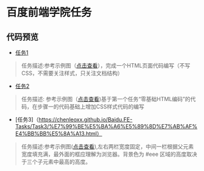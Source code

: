 # 百度前端学院任务
## 代码预览
- [任务1](https://chenleoxx.github.io/Baidu.FE-Tasks/Task1/%E7%99%BE%E5%BA%A6%E5%89%8D%E7%AB%AF%E4%BB%BB%E5%8A%A11.html)
> 任务描述:参考示例图（[点击查看](http://7xrp04.com1.z0.glb.clouddn.com/task_1_1_1.jpg)），完成一个HTML页面代码编写（不写CSS，不需要关注样式，只关注文档结构）
- [任务2](https://chenleoxx.github.io/Baidu.FE-Tasks/Task2/%E7%99%BE%E5%BA%A6%E5%89%8D%E7%AB%AF%E4%BB%BB%E5%8A%A12.html)
> 任务描述: 参考示例图（[点击查看](http://7xrp04.com1.z0.glb.clouddn.com/task_1_2_1.jpg))基于第一个任务“零基础HTML编码”的代码，在步骤一的代码基础上增加CSS样式代码的编写
- [任务3]（https://chenleoxx.github.io/Baidu.FE-Tasks/Task3/%E7%99%BE%E5%BA%A6%E5%89%8D%E7%AB%AF%E4%BB%BB%E5%8A%A13.html）
> 任务描述:参考示例图([点击查看](http://7xrp04.com1.z0.glb.clouddn.com/task_1_3_1.png)),左右两栏宽度固定，中间一栏根据父元素宽度填充满，最外面的框应理解为浏览器。背景色为 #eee 区域的高度取决于三个子元素中最高的高度。
